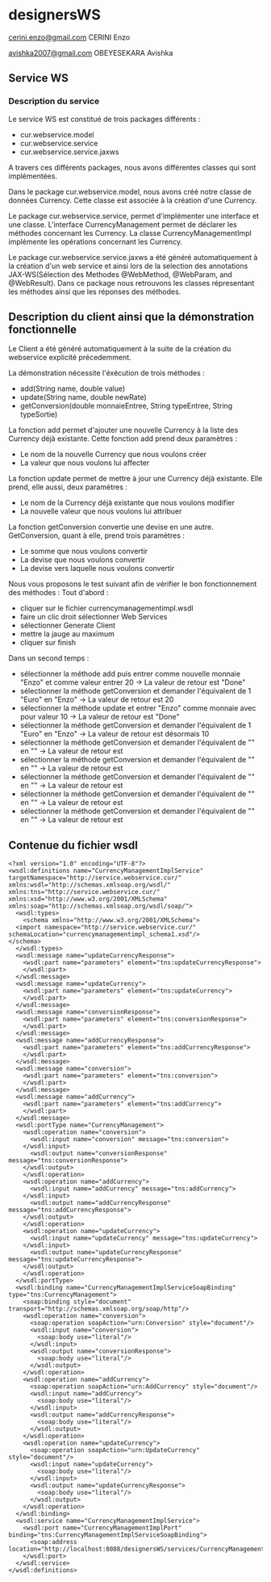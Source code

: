 # designersWS
cerini.enzo@gmail.com CERINI Enzo

avishka2007@gmail.com OBEYESEKARA Avishka

## Service WS
### Description du service

Le service WS est constitué de trois packages différents : 
* cur.webservice.model
* cur.webservice.service
* cur.webservice.service.jaxws

A travers ces différents packages, nous avons différentes classes qui sont implémentées.

Dans le package cur.webservice.model, nous avons créé notre classe de données Currency. 
Cette classe est associée à la création d'une Currency.

Le package cur.webservice.service, permet d'implémenter une interface et une classe.
L'interface CurrencyManagement permet de déclarer les méthodes concernant les Currency.
La classe CurrencyManagementImpl implémente les opérations concernant les Currency.

Le package cur.webservice.service.jaxws a été généré automatiquement à la création d'un web service
et ainsi lors de la selection des annotations JAX-WS(Sélection des Methodes @WebMethod, @WebParam, and @WebResult).
Dans ce package nous retrouvons les classes répresentant les méthodes ainsi que les réponses des méthodes.

## Description du client ainsi que la démonstration fonctionnelle
Le Client a été généré automatiquement à la suite de la création du webservice explicité précedemment.

La démonstration nécessite l'éxécution de trois méthodes :
* add(String name, double value)
* update(String name, double newRate)
* getConversion(double monnaieEntree, String typeEntree, String typeSortie)

La fonction add permet d'ajouter une nouvelle Currency à la liste des Currency déjà existante. Cette fonction add prend deux paramètres :
* Le nom de la nouvelle Currency que nous voulons créer
* La valeur que nous voulons lui affecter

La fonction update permet de mettre à jour une Currency déjà existante. Elle prend, elle aussi, deux paramètres :
* Le nom de la Currency déjà existante que nous voulons modifier
* La nouvelle valeur que nous voulons lui attribuer
 
La fonction getConversion convertie une devise en une autre. GetConversion, quant à elle, prend trois paramètres :
* Le somme que nous voulons convertir
* La devise que nous voulons convertir
* La devise vers laquelle nous voulons convertir

Nous vous proposons le test suivant afin de vérifier le bon fonctionnement des méthodes :
 Tout d'abord :
 * cliquer sur le fichier currencymanagementimpl.wsdl 
 * faire un clic droit sélectionner Web Services  
 * sélectionner Generate Client
 * mettre la jauge au maximum
 * cliquer sur finish
 
 Dans un second temps :
 * sélectionner la méthode add puis entrer comme nouvelle monnaie "Enzo" et comme valeur entrer 20 -> La valeur de retour est "Done"
 * sélectionner la méthode getConversion et demander l'équivalent de 1 "Euro" en "Enzo" -> La valeur de retour est 20
 * sélectionner la méthode update et entrer "Enzo" comme monnaie avec pour valeur 10 -> La valeur de retour est "Done"
 * sélectionner la méthode getConversion et demander l'équivalent de 1 "Euro" en "Enzo" -> La valeur de retour est désormais 10
 * sélectionner la méthode getConversion et demander l'équivalent de  "" en "" -> La valeur de retour est 
 * sélectionner la méthode getConversion et demander l'équivalent de  "" en "" -> La valeur de retour est 
 * sélectionner la méthode getConversion et demander l'équivalent de  "" en "" -> La valeur de retour est 
 * sélectionner la méthode getConversion et demander l'équivalent de  "" en "" -> La valeur de retour est 
 * sélectionner la méthode getConversion et demander l'équivalent de  "" en "" -> La valeur de retour est 


## Contenue du fichier wsdl

~~~
<?xml version="1.0" encoding="UTF-8"?>
<wsdl:definitions name="CurrencyManagementImplService" targetNamespace="http://service.webservice.cur/" xmlns:wsdl="http://schemas.xmlsoap.org/wsdl/" xmlns:tns="http://service.webservice.cur/" xmlns:xsd="http://www.w3.org/2001/XMLSchema" xmlns:soap="http://schemas.xmlsoap.org/wsdl/soap/">
  <wsdl:types>
    <schema xmlns="http://www.w3.org/2001/XMLSchema">
  <import namespace="http://service.webservice.cur/" schemaLocation="currencymanagementimpl_schema1.xsd"/>
</schema>
  </wsdl:types>
  <wsdl:message name="updateCurrencyResponse">
    <wsdl:part name="parameters" element="tns:updateCurrencyResponse">
    </wsdl:part>
  </wsdl:message>
  <wsdl:message name="updateCurrency">
    <wsdl:part name="parameters" element="tns:updateCurrency">
    </wsdl:part>
  </wsdl:message>
  <wsdl:message name="conversionResponse">
    <wsdl:part name="parameters" element="tns:conversionResponse">
    </wsdl:part>
  </wsdl:message>
  <wsdl:message name="addCurrencyResponse">
    <wsdl:part name="parameters" element="tns:addCurrencyResponse">
    </wsdl:part>
  </wsdl:message>
  <wsdl:message name="conversion">
    <wsdl:part name="parameters" element="tns:conversion">
    </wsdl:part>
  </wsdl:message>
  <wsdl:message name="addCurrency">
    <wsdl:part name="parameters" element="tns:addCurrency">
    </wsdl:part>
  </wsdl:message>
  <wsdl:portType name="CurrencyManagement">
    <wsdl:operation name="conversion">
      <wsdl:input name="conversion" message="tns:conversion">
    </wsdl:input>
      <wsdl:output name="conversionResponse" message="tns:conversionResponse">
    </wsdl:output>
    </wsdl:operation>
    <wsdl:operation name="addCurrency">
      <wsdl:input name="addCurrency" message="tns:addCurrency">
    </wsdl:input>
      <wsdl:output name="addCurrencyResponse" message="tns:addCurrencyResponse">
    </wsdl:output>
    </wsdl:operation>
    <wsdl:operation name="updateCurrency">
      <wsdl:input name="updateCurrency" message="tns:updateCurrency">
    </wsdl:input>
      <wsdl:output name="updateCurrencyResponse" message="tns:updateCurrencyResponse">
    </wsdl:output>
    </wsdl:operation>
  </wsdl:portType>
  <wsdl:binding name="CurrencyManagementImplServiceSoapBinding" type="tns:CurrencyManagement">
    <soap:binding style="document" transport="http://schemas.xmlsoap.org/soap/http"/>
    <wsdl:operation name="conversion">
      <soap:operation soapAction="urn:Conversion" style="document"/>
      <wsdl:input name="conversion">
        <soap:body use="literal"/>
      </wsdl:input>
      <wsdl:output name="conversionResponse">
        <soap:body use="literal"/>
      </wsdl:output>
    </wsdl:operation>
    <wsdl:operation name="addCurrency">
      <soap:operation soapAction="urn:AddCurrency" style="document"/>
      <wsdl:input name="addCurrency">
        <soap:body use="literal"/>
      </wsdl:input>
      <wsdl:output name="addCurrencyResponse">
        <soap:body use="literal"/>
      </wsdl:output>
    </wsdl:operation>
    <wsdl:operation name="updateCurrency">
      <soap:operation soapAction="urn:UpdateCurrency" style="document"/>
      <wsdl:input name="updateCurrency">
        <soap:body use="literal"/>
      </wsdl:input>
      <wsdl:output name="updateCurrencyResponse">
        <soap:body use="literal"/>
      </wsdl:output>
    </wsdl:operation>
  </wsdl:binding>
  <wsdl:service name="CurrencyManagementImplService">
    <wsdl:port name="CurrencyManagementImplPort" binding="tns:CurrencyManagementImplServiceSoapBinding">
      <soap:address location="http://localhost:8088/designersWS/services/CurrencyManagementImplPort"/>
    </wsdl:port>
  </wsdl:service>
</wsdl:definitions>

~~~
